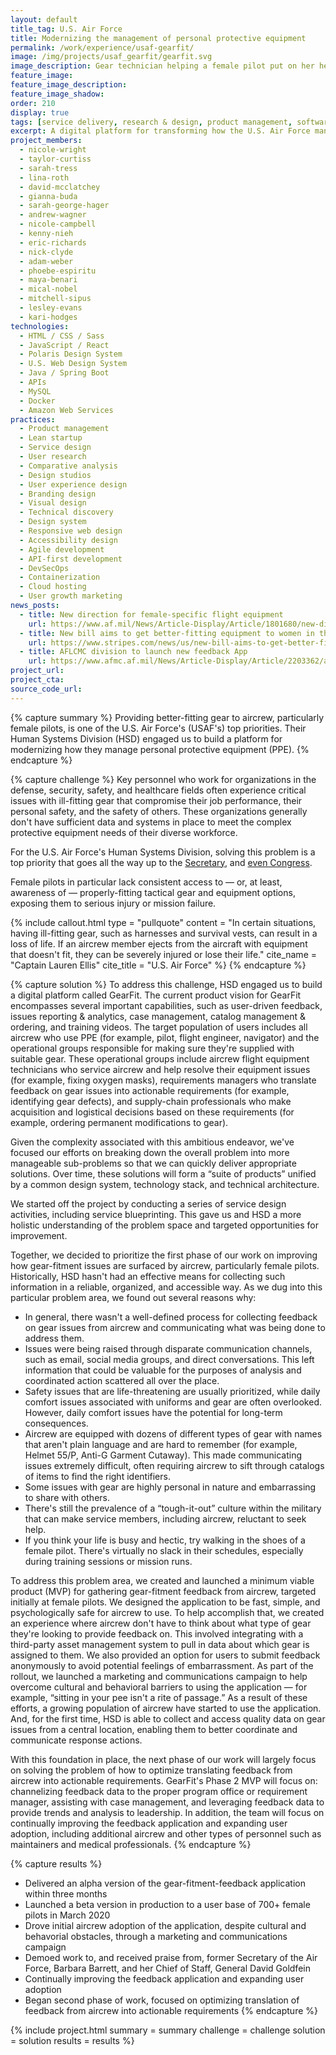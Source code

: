 ```yaml
---
layout: default
title_tag: U.S. Air Force
title: Modernizing the management of personal protective equipment
permalink: /work/experience/usaf-gearfit/
image: /img/projects/usaf_gearfit/gearfit.svg
image_description: Gear technician helping a female pilot put on her helmet.
feature_image:
feature_image_description:
feature_image_shadow:
order: 210
display: true
tags: [service delivery, research & design, product management, software delivery, legacy modernization, devops, cloud & platforms, data & analytics, apis, security & privacy, defense, air force, mical nobel, phoebe espiritu, lesley evans, adam weber, nick clyde, mitchell sipus, maya benari, kari hodges, eric richards, nicole campbell, andrew wagner, kenny nieh, nicole wright, taylor curtiss, gianna buda, sarah tress, sarah george hager, david mcclatchey, lina roth]
excerpt: A digital platform for transforming how the U.S. Air Force manages personal protective equipment.
project_members:
  - nicole-wright
  - taylor-curtiss
  - sarah-tress
  - lina-roth
  - david-mcclatchey
  - gianna-buda
  - sarah-george-hager
  - andrew-wagner
  - nicole-campbell
  - kenny-nieh
  - eric-richards
  - nick-clyde
  - adam-weber
  - phoebe-espiritu
  - maya-benari
  - mical-nobel
  - mitchell-sipus
  - lesley-evans
  - kari-hodges
technologies:
  - HTML / CSS / Sass
  - JavaScript / React
  - Polaris Design System
  - U.S. Web Design System
  - Java / Spring Boot
  - APIs
  - MySQL
  - Docker
  - Amazon Web Services
practices:
  - Product management
  - Lean startup
  - Service design
  - User research
  - Comparative analysis
  - Design studios
  - User experience design
  - Branding design
  - Visual design
  - Technical discovery
  - Design system
  - Responsive web design
  - Accessibility design
  - Agile development
  - API-first development
  - DevSecOps
  - Containerization
  - Cloud hosting
  - User growth marketing
news_posts:
  - title: New direction for female-specific flight equipment
    url: https://www.af.mil/News/Article-Display/Article/1801680/new-direction-for-female-specific-flight-equipment/
  - title: New bill aims to get better-fitting equipment to women in the military
    url: https://www.stripes.com/news/us/new-bill-aims-to-get-better-fitting-equipment-to-women-in-the-military-1.609795
  - title: AFLCMC division to launch new feedback App
    url: https://www.afmc.af.mil/News/Article-Display/Article/2203362/aflcmc-division-to-launch-new-feedback-app/
project_url:
project_cta:
source_code_url:
---
```


{% capture summary %}
Providing better-fitting gear to aircrew, particularly female pilots, is one of
the U.S. Air Force's (USAF's) top priorities. Their Human Systems Division (HSD) engaged us
to build a platform for modernizing how they manage personal protective equipment (PPE).
{% endcapture %}

{% capture challenge %}
Key personnel who work for organizations in the defense, security, safety, and
healthcare fields often experience critical issues with ill-fitting gear
that compromise their job performance, their personal safety, and the safety
of others. These organizations generally don't have sufficient data and systems
in place to meet the complex protective equipment needs of their diverse workforce.

For the U.S. Air Force's Human Systems Division, solving this problem
is a top priority that goes all the way up to the
[Secretary](https://www.af.mil/News/Article-Display/Article/1801680/new-direction-for-female-specific-flight-equipment/),
and [even Congress](https://www.stripes.com/news/us/new-bill-aims-to-get-better-fitting-equipment-to-women-in-the-military-1.609795).

Female pilots in particular lack consistent access to — or, at least,
awareness of — properly-fitting tactical gear and equipment options, exposing
them to serious injury or mission failure.

{% include callout.html
  type = "pullquote"
  content = "In certain situations, having ill-fitting gear, such as harnesses and survival vests, can result in a loss of life. If an aircrew member ejects from the aircraft with equipment that doesn't fit, they can be severely injured or lose their life."
  cite_name = "Captain Lauren Ellis"
  cite_title = "U.S. Air Force"
%}
{% endcapture %}

{% capture solution %}
To address this challenge, HSD engaged us to build a digital platform called
GearFit. The current product vision for GearFit encompasses several important
capabilities, such as user-driven feedback, issues reporting & analytics, case
management, catalog management & ordering, and training videos. The target
population of users includes all aircrew who use PPE (for example, pilot,
flight engineer, navigator) and the operational groups responsible for making
sure they're supplied with suitable gear. These operational groups include aircrew
flight equipment technicians who service aircrew and help resolve their equipment
issues (for example, fixing oxygen masks), requirements managers who translate
feedback on gear issues into actionable requirements (for example, identifying
gear defects), and supply-chain professionals who make acquisition and logistical
decisions based on these requirements (for example, ordering permanent modifications
to gear).

Given the complexity associated with this ambitious endeavor, we've focused our
efforts on breaking down the overall problem into more manageable sub-problems so that
we can quickly deliver appropriate solutions. Over time, these solutions will
form a “suite of products” unified by a common design system, technology stack,
and technical architecture.

We started off the project by conducting a series of service design activities,
including service blueprinting. This gave us and HSD a more holistic understanding
of the problem space and targeted opportunities for improvement.

Together, we decided to prioritize the first phase of our work on improving how gear-fitment
issues are surfaced by aircrew, particularly female pilots. Historically, HSD hasn't
had an effective means for collecting such information in a reliable, organized, and
accessible way. As we dug into this particular problem area, we found out several reasons why:

- In general, there wasn't a well-defined process for collecting feedback on gear issues
from aircrew and communicating what was being done to address them.
- Issues were being raised through disparate communication channels, such as email,
social media groups, and direct conversations. This left information that could be
valuable for the purposes of analysis and coordinated action scattered all over the place.
- Safety issues that are life-threatening are usually prioritized, while daily comfort
issues associated with uniforms and gear are often overlooked. However, daily comfort issues have
the potential for long-term consequences.
- Aircrew are equipped with dozens of different types of gear with names that aren't
plain language and are hard to remember (for example, Helmet 55/P, Anti-G Garment
Cutaway). This made communicating issues extremely difficult, often requiring aircrew
to sift through catalogs of items to find the right identifiers.
- Some issues with gear are highly personal in nature and embarrassing to share with others.
- There's still the prevalence of a “tough-it-out” culture within the military that can
make service members, including aircrew, reluctant to seek help.
- If you think your life is busy and hectic, try walking in the shoes of a female pilot.
There's virtually no slack in their schedules, especially during training sessions or
mission runs.

To address this problem area, we created and launched a minimum viable product (MVP)
for gathering gear-fitment feedback from aircrew, targeted initially at female pilots.
We designed the application to be fast, simple, and psychologically safe for aircrew
to use. To help accomplish that, we created an experience where aircrew don't have to
think about what type of gear they're looking to provide feedback on. This involved
integrating with a third-party asset management system to pull in data about which
gear is assigned to them. We also provided an option for users to submit feedback
anonymously to avoid potential feelings of embarrassment. As part of the rollout, we
launched a marketing and communications campaign to help overcome cultural and
behavioral barriers to using the application — for example, “sitting in your pee
isn't a rite of passage.” As a result of these efforts, a growing population of
aircrew have started to use the application. And, for the first time, HSD is
able to collect and access quality data on gear issues from a central location,
enabling them to better coordinate and communicate response actions.

With this foundation in place, the next phase of our work will largely focus on
solving the problem of how to optimize translating feedback from aircrew into
actionable requirements. GearFit's Phase 2 MVP will focus on: channelizing feedback
data to the proper program office or requirement manager, assisting with case management,
and leveraging feedback data to provide trends and analysis to leadership. In addition,
the team will  focus on continually improving the feedback application and expanding user
adoption, including additional aircrew and other types of personnel such as maintainers and
medical professionals.
{% endcapture %}

{% capture results %}
- Delivered an alpha version of the gear-fitment-feedback
application within three months
- Launched a beta version in production to a user
base of 700+ female pilots in March 2020
- Drove initial aircrew adoption of the application, despite cultural and
behavorial obstacles, through a marketing and communications campaign
- Demoed work to, and received praise from, former Secretary of
the Air Force, Barbara Barrett, and her Chief of Staff,
General David Goldfein
- Continually improving the feedback application and expanding user adoption
- Began second phase of work, focused on optimizing translation of
feedback from aircrew into actionable requirements
{% endcapture %}

{% include project.html
  summary = summary
  challenge = challenge
  solution = solution
  results = results
%}
